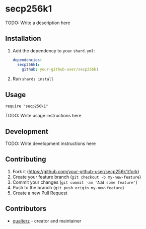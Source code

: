 # secp256k1

TODO: Write a description here

## Installation

1. Add the dependency to your `shard.yml`:

   ```yaml
   dependencies:
     secp256k1:
       github: your-github-user/secp256k1
   ```

2. Run `shards install`

## Usage

```crystal
require "secp256k1"
```

TODO: Write usage instructions here

## Development

TODO: Write development instructions here

## Contributing

1. Fork it (<https://github.com/your-github-user/secp256k1/fork>)
2. Create your feature branch (`git checkout -b my-new-feature`)
3. Commit your changes (`git commit -am 'Add some feature'`)
4. Push to the branch (`git push origin my-new-feature`)
5. Create a new Pull Request

## Contributors

- [qualterz](https://github.com/your-github-user) - creator and maintainer
